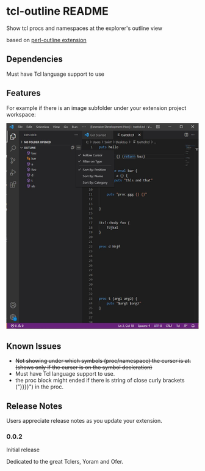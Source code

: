 # tcl-outline README

Show tcl procs and namespaces at the explorer's outline view

based on [perl-outline extension](https://github.com/hitode909/vscode-perl-outline) 

## Dependencies
Must have Tcl language support to use

## Features

For example if there is an image subfolder under your extension project workspace:

![Example](images/screenshot.jpg)


## Known Issues

* ~~Not showing under which symbols (proc/namespace) the curser is at.~~
~~(shows only if the curser is on the symbol decleration)~~
* Must have Tcl language support to use.
* the proc block might ended if there is string of close curly brackets ("}}}}") in the proc.

## Release Notes

Users appreciate release notes as you update your extension.

### 0.0.2

Initial release

Dedicated to the great Tclers, Yoram and Ofer.


